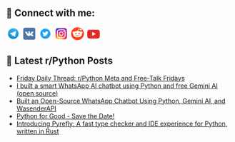 ## 🔎 Connect with me:
[<img src="https://github.com/bullbesh/bullbesh/blob/main/images/Telegram.png" width="32" height="32" />](https://t.me/bullbesh)
[<img src="https://github.com/bullbesh/bullbesh/blob/main/images/VK.png" width="32" height="32" />](https://vk.com/bullbesh)
[<img src="https://github.com/bullbesh/bullbesh/blob/main/images/Twitter.png" width="32" height="32" />](https://twitter.com/bullbesh1)
[<img src="https://github.com/bullbesh/bullbesh/blob/main/images/Instagram.png" width="32" height="32" />](https://www.instagram.com/bullbesh)
[<img src="https://github.com/bullbesh/bullbesh/blob/main/images/Reddit.png" width="32" height="32" />](https://www.reddit.com/user/bullbesh)
[<img src="https://github.com/bullbesh/bullbesh/blob/main/images/YouTube.png" width="32" height="32" />](https://www.youtube.com/channel/UCtfjRs6uzgq5mfm8S06WTcg)

## 📕 Latest r/Python Posts
<!-- BLOG-POST-LIST:START -->
- [Friday Daily Thread: r/Python Meta and Free-Talk Fridays](https://www.reddit.com/r/Python/comments/1knn8l8/friday_daily_thread_rpython_meta_and_freetalk/)
- [I built a smart WhatsApp AI chatbot using Python and free Gemini AI &lpar;open source&rpar;](https://www.reddit.com/r/Python/comments/1knm7bw/i_built_a_smart_whatsapp_ai_chatbot_using_python/)
- [Built an Open-Source WhatsApp Chatbot Using Python, Gemini AI, and WasenderAPI](https://www.reddit.com/r/Python/comments/1knl53r/built_an_opensource_whatsapp_chatbot_using_python/)
- [Python for Good - Save the Date!](https://www.reddit.com/r/Python/comments/1knhkex/python_for_good_save_the_date/)
- [Introducing Pyrefly: A fast type checker and IDE experience for Python, written in Rust](https://www.reddit.com/r/Python/comments/1knh1uu/introducing_pyrefly_a_fast_type_checker_and_ide/)
<!-- BLOG-POST-LIST:END -->
